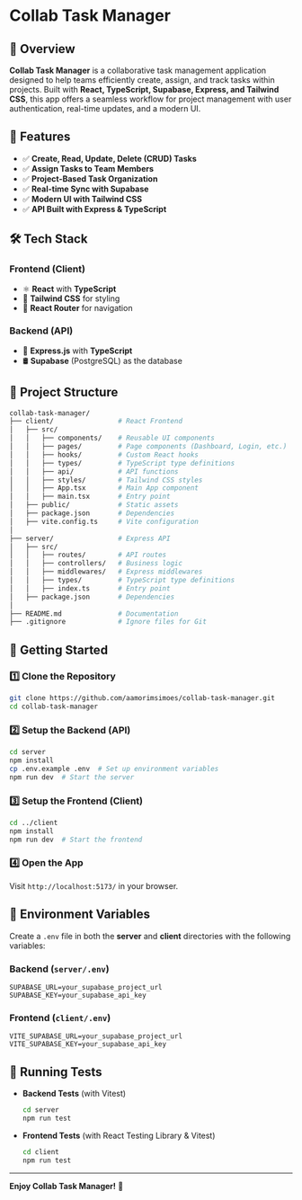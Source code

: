 # Collab Task Manager

## 📌 Overview
**Collab Task Manager** is a collaborative task management application designed to help teams efficiently create, assign, and track tasks within projects. Built with **React, TypeScript, Supabase, Express, and Tailwind CSS**, this app offers a seamless workflow for project management with user authentication, real-time updates, and a modern UI.

## 🚀 Features
- ✅ **Create, Read, Update, Delete (CRUD) Tasks**
- ✅ **Assign Tasks to Team Members**
- ✅ **Project-Based Task Organization**
- ✅ **Real-time Sync with Supabase**
- ✅ **Modern UI with Tailwind CSS**
- ✅ **API Built with Express & TypeScript**

## 🛠️ Tech Stack
### **Frontend (Client)**
- ⚛ **React** with **TypeScript**
- 🎨 **Tailwind CSS** for styling
- 🔄 **React Router** for navigation

### **Backend (API)**
- 🚀 **Express.js** with **TypeScript**
- 🛢️ **Supabase** (PostgreSQL) as the database

## 📂 Project Structure
```bash
collab-task-manager/
├── client/                # React Frontend
│   ├── src/
│   │   ├── components/    # Reusable UI components
│   │   ├── pages/         # Page components (Dashboard, Login, etc.)
│   │   ├── hooks/         # Custom React hooks
│   │   ├── types/         # TypeScript type definitions
│   │   ├── api/           # API functions
│   │   ├── styles/        # Tailwind CSS styles
│   │   ├── App.tsx        # Main App component
│   │   ├── main.tsx       # Entry point
│   ├── public/            # Static assets
│   ├── package.json       # Dependencies
│   ├── vite.config.ts     # Vite configuration
│
├── server/                # Express API
│   ├── src/
│   │   ├── routes/        # API routes
│   │   ├── controllers/   # Business logic
│   │   ├── middlewares/   # Express middlewares
│   │   ├── types/         # TypeScript type definitions
│   │   ├── index.ts       # Entry point
│   ├── package.json       # Dependencies
│
├── README.md              # Documentation
├── .gitignore             # Ignore files for Git
```

## 🎯 Getting Started
### 1️⃣ **Clone the Repository**
```bash
git clone https://github.com/aamorimsimoes/collab-task-manager.git
cd collab-task-manager
```

### 2️⃣ **Setup the Backend (API)**
```bash
cd server
npm install
cp .env.example .env  # Set up environment variables
npm run dev  # Start the server
```

### 3️⃣ **Setup the Frontend (Client)**
```bash
cd ../client
npm install
npm run dev  # Start the frontend
```

### 4️⃣ **Open the App**
Visit `http://localhost:5173/` in your browser.

## 🔐 Environment Variables
Create a `.env` file in both the **server** and **client** directories with the following variables:

### **Backend (`server/.env`)**
```
SUPABASE_URL=your_supabase_project_url
SUPABASE_KEY=your_supabase_api_key
```

### **Frontend (`client/.env`)**
```
VITE_SUPABASE_URL=your_supabase_project_url
VITE_SUPABASE_KEY=your_supabase_api_key
```

## 🧪 Running Tests
- **Backend Tests** (with Vitest)
  ```bash
  cd server
  npm run test
  ```
- **Frontend Tests** (with React Testing Library & Vitest)
  ```bash
  cd client
  npm run test
  ```

---

**Enjoy Collab Task Manager!** 🚀

